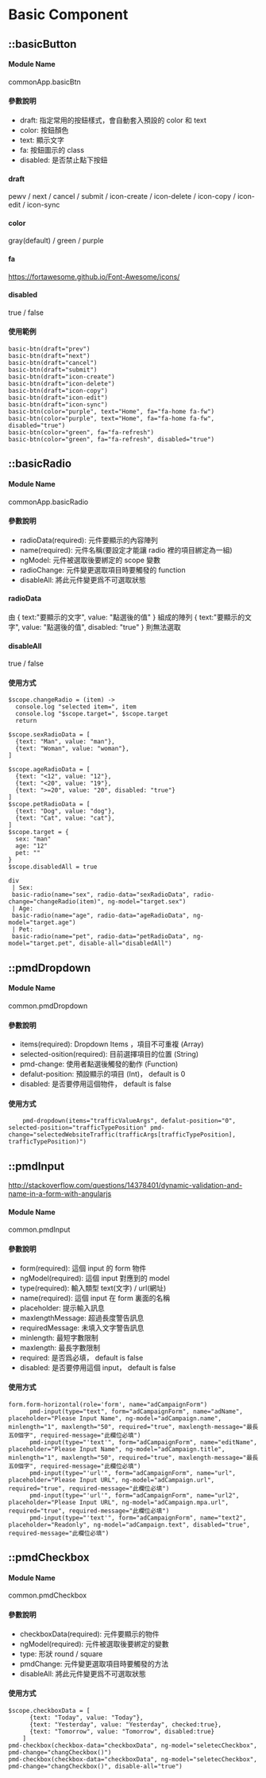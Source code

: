 

# Basic Component

## ::basicButton  
#### Module Name
commonApp.basicBtn

#### 參數說明
* draft: 指定常用的按鈕樣式，會自動套入預設的 color 和 text
* color: 按鈕顏色
* text: 顯示文字
* fa: 按鈕圖示的 class
* disabled: 是否禁止點下按鈕
 
#### draft
pewv / next / cancel / submit / icon-create / icon-delete / icon-copy / icon-edit / icon-sync

#### color
gray(default) / green / purple

#### fa
https://fortawesome.github.io/Font-Awesome/icons/

#### disabled
true / false
   
#### 使用範例
    
```
basic-btn(draft="prev")
basic-btn(draft="next")
basic-btn(draft="cancel")
basic-btn(draft="submit")
basic-btn(draft="icon-create")
basic-btn(draft="icon-delete")
basic-btn(draft="icon-copy")
basic-btn(draft="icon-edit")
basic-btn(draft="icon-sync")
basic-btn(color="purple", text="Home", fa="fa-home fa-fw")
basic-btn(color="purple", text="Home", fa="fa-home fa-fw", disabled="true")
basic-btn(color="green", fa="fa-refresh")
basic-btn(color="green", fa="fa-refresh", disabled="true")
```

## ::basicRadio
#### Module Name
commonApp.basicRadio

#### 參數說明
* radioData(required): 元件要顯示的內容陣列
* name(required): 元件名稱(要設定才能讓 radio 裡的項目綁定為一組)
* ngModel: 元件被選取後要綁定的 scope 變數
* radioChange: 元件變更選取項目時要觸發的 function
* disableAll: 將此元件變更爲不可選取狀態

#### radioData
由 { text:"要顯示的文字", value: "點選後的值" } 組成的陣列 
{ text:"要顯示的文字", value: "點選後的值", disabled: "true" } 則無法選取

#### disableAll
true / false

#### 使用方式
```
$scope.changeRadio = (item) ->
  console.log "selected item=", item
  console.log "$scope.target=", $scope.target
  return

$scope.sexRadioData = [
  {text: "Man", value: "man"},
  {text: "Woman", value: "woman"},
]

$scope.ageRadioData = [
  {text: "<12", value: "12"},
  {text: "<20", value: "19"},
  {text: ">=20", value: "20", disabled: "true"}
]
$scope.petRadioData = [
  {text: "Dog", value: "dog"},
  {text: "Cat", value: "cat"},
]
$scope.target = {
  sex: "man"
  age: "12"
  pet: ""
}
$scope.disabledAll = true
```
```
div
 | Sex:
 basic-radio(name="sex", radio-data="sexRadioData", radio-change="changeRadio(item)", ng-model="target.sex")
 | Age:
 basic-radio(name="age", radio-data="ageRadioData", ng-model="target.age")
 | Pet:
 basic-radio(name="pet", radio-data="petRadioData", ng-model="target.pet", disable-all="disabledAll")
```

## ::pmdDropdown  
#### Module Name
common.pmdDropdown


#### 參數說明
* items(required): Dropdown Items ，項目不可重複 (Array)
* selected-osition(required): 目前選擇項目的位置 (String)
* pmd-change: 使用者點選後觸發的動作 (Function)
* defalut-position: 預設顯示的項目 (Int)， default is 0
* disabled: 是否要停用這個物件， default is false
   
#### 使用方式
    
```
    pmd-dropdown(items="trafficValueArgs", defalut-position="0", selected-position="trafficTypePosition" pmd-change="selectedWebsiteTraffic(trafficArgs[trafficTypePosition], trafficTypePosition)")
```

## ::pmdInput
http://stackoverflow.com/questions/14378401/dynamic-validation-and-name-in-a-form-with-angularjs
#### Module Name
common.pmdInput


#### 參數說明
* form(required): 這個 input 的 form 物件
* ngModel(required): 這個 input 對應到的 model
* type(required): 輸入類型 text(文字) / url(網址)
* name(required): 這個 input 在 form 裏面的名稱
* placeholder: 提示輸入訊息
* maxlengthMessage: 超過長度警告訊息
* requiredMessage: 未填入文字警告訊息
* minlength: 最短字數限制
* maxlength: 最長字數限制
* required: 是否爲必填， default is false
* disabled: 是否要停用這個 input， default is false
   
#### 使用方式

```
form.form-horizontal(role='form', name="adCampaignForm")
      pmd-input(type="text", form="adCampaignForm", name="adName", placeholder="Please Input Name", ng-model="adCampaign.name", minlength="1", maxlength="50", required="true", maxlength-message="最長五0個字", required-message="此欄位必填")
      pmd-input(type="'text'", form="adCampaignForm", name="editName", placeholder="Please Input Name", ng-model="adCampaign.title", minlength="1", maxlength="50", required="true", maxlength-message="最長五0個字", required-message="此欄位必填")
      pmd-input(type="'url'", form="adCampaignForm", name="url", placeholder="Please Input URL", ng-model="adCampaign.url", required="true", required-message="此欄位必填")
      pmd-input(type="'url'", form="adCampaignForm", name="url2", placeholder="Please Input URL", ng-model="adCampaign.mpa.url", required="true", required-message="此欄位必填")
      pmd-input(type="'text'", form="adCampaignForm", name="text2", placeholder="Readonly", ng-model="adCampaign.text", disabled="true", required-message="此欄位必填")
```

## ::pmdCheckbox
#### Module Name
common.pmdCheckbox


#### 參數說明
* checkboxData(required): 元件要顯示的物件
* ngModel(required): 元件被選取後要綁定的變數
* type: 形狀 round / square
* pmdChange: 元件變更選取項目時要觸發的方法
* disableAll: 將此元件變更爲不可選取狀態

#### 使用方式

```
$scope.checkboxData = [
      {text: "Today", value: "Today"},
      {text: "Yesterday", value: "Yesterday", checked:true},
      {text: "Tomorrow", value: "Tomorrow", disabled:true}
    ]
pmd-checkbox(checkbox-data="checkboxData", ng-model="seletecCheckbox", pmd-change="changCheckbox()")  
pmd-checkbox(checkbox-data="checkboxData", ng-model="seletecCheckbox", pmd-change="changCheckbox()", disable-all="true")
```
